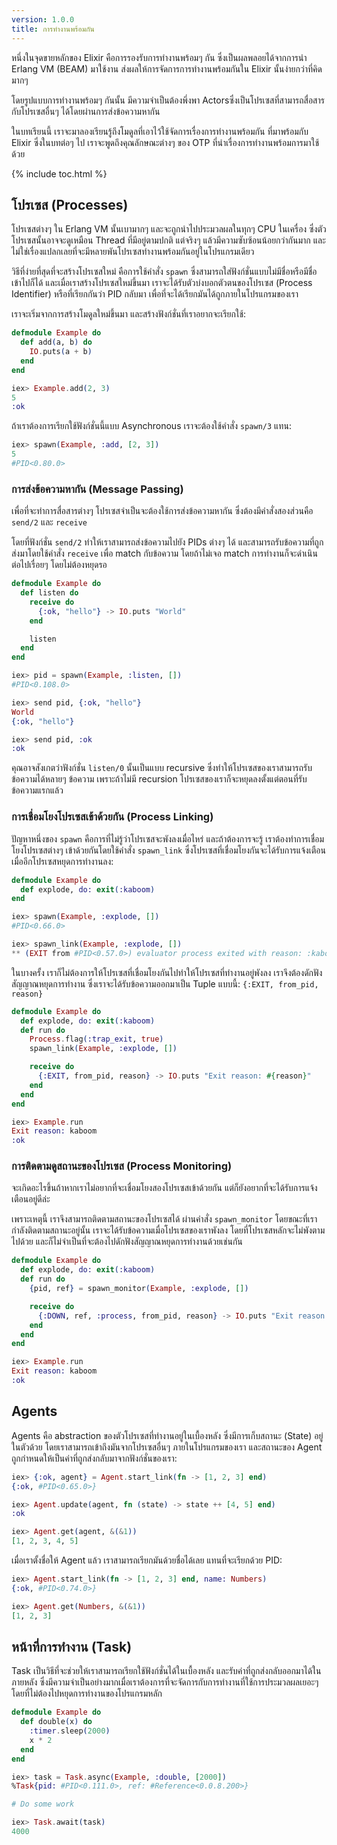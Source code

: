 ```yaml
---
version: 1.0.0
title: การทำงานพร้อมกัน
---
```


หนึ่งในจุดขายหลักของ Elixir คือการรองรับการทำงานพร้อมๆ กัน ซึ่งเป็นผลพลอยได้จากการนำ Erlang VM (BEAM) มาใช้งาน ส่งผลให้การจัดการการทำงานพร้อมกันใน Elixir นั้นง่ายกว่าที่คิดมากๆ

โดยรูปแบบการทำงานพร้อมๆ กันนั้น มีความจำเป็นต้องพึ่งพา Actors​ ซึ่งเป็นโปรเซสที่สามารถสื่อสารกับโปรเซสอื่นๆ ได้โดยผ่านการส่งข้อความหากัน

ในบทเรียนนี้ เราจะมาลองเรียนรู้ถึงโมดูลที่เอาไว้ใช้จัดการเรื่องการทำงานพร้อมกัน ที่มาพร้อมกับ Elixir ซึ่งในบทต่อๆ ไป เราจะพูดถึงคุณลักษณะต่างๆ ของ OTP ที่นำเรื่องการทำงานพร้อมการมาใช้ด้วย

{% include toc.html %}

## โปรเซส (Processes)

โปรเซสต่างๆ ใน Erlang VM นั้นเบามากๆ และจะถูกนำไปประมวลผลในทุกๆ CPU ในเครื่อง ซึ่งตัวโปรเซสนั้นอาจจะดูเหมือน Thread ที่มีอยู่ตามปกติ แต่จริงๆ แล้วมีความซับซ้อนน้อยกว่ากันมาก และไม่ใช่เรื่องแปลกเลยที่จะมีหลายพันโปรเซสทำงานพร้อมกันอยู่ในโปรแกรมเดียว

วิธีที่ง่ายที่สุดที่จะสร้างโปรเซสใหม่ คือการใช้คำสั่ง `spawn` ซึ่งสามารถใส่ฟังก์ชั่นแบบไม่มีชื่อหรือมีชื่อเข้าไปก็ได้ และเมื่อเราสร้างโปรเซสใหม่ขึ้นมา เราจะได้รับตัวบ่งบอกตัวตนของโปรเซส (Process Identifier) หรือที่เรียกกันว่า PID กลับมา เพื่อที่จะได้เรียกมันได้ถูกภายในโปรแกรมของเรา

เราจะเริ่มจากการสร้างโมดูลใหม่ขึ้นมา และสร้างฟังก์ชั่นที่เราอยากจะเรียกใช้:

```elixir
defmodule Example do
  def add(a, b) do
    IO.puts(a + b)
  end
end

iex> Example.add(2, 3)
5
:ok
```

ถ้าเราต้องการเรียกใช้ฟังก์ชั่นนี้แบบ Asynchronous เราจะต้องใช้คำสั่ง `spawn/3` แทน:

```elixir
iex> spawn(Example, :add, [2, 3])
5
#PID<0.80.0>
```

### การส่งข้อความหากัน (Message Passing)

เพื่อที่จะทำการสื่อสารต่างๆ โปรเซสจำเป็นจะต้องใช้การส่งข้อความหากัน ซึ่งต้องมีคำสั่งสองส่วนคือ `send/2` และ `receive`

โดยที่ฟังก์ชั่น `send/2` ทำให้เราสามารถส่งข้อความไปยัง PIDs ต่างๆ ได้ และสามารถรับข้อความที่ถูกส่งมาโดยใช้คำสั่ง `receive` เพื่อ match กับข้อความ โดยถ้าไม่เจอ match การทำงานก็จะดำเนินต่อไปเรื่อยๆ โดยไม่ต้องหยุดรอ

```elixir
defmodule Example do
  def listen do
    receive do
      {:ok, "hello"} -> IO.puts "World"
    end

    listen
  end
end

iex> pid = spawn(Example, :listen, [])
#PID<0.108.0>

iex> send pid, {:ok, "hello"}
World
{:ok, "hello"}

iex> send pid, :ok
:ok
```

คุณอาจสังเกตว่าฟังก์ชั่น `listen/0` นั้นเป็นแบบ recursive ซึ่งทำให้โปรเซสของเราสามารถรับข้อความได้หลายๆ ข้อความ เพราะถ้าไม่มี recursion โปรเซสของเราก็จะหยุดลงตั้งแต่ตอนที่รับข้อความแรกแล้ว

### การเชื่อมโยงโปรเซสเข้าด้วยกัน (Process Linking)

ปัญหาหนึ่งของ `spawn` คือการที่ไม่รู้ว่าโปรเซสจะพังลงเมื่อไหร่ และถ้าต้องการจะรู้ เราต้องทำการเชื่อมโยงโปรเซสต่างๆ เข้าด้วยกันโดยใช้คำสั่ง `spawn_link` ซึ่งโปรเซสที่เชื่อมโยงกันจะได้รับการแจ้งเตือนเมื่ออีกโปรเซสหยุดการทำงานลง:

```elixir
defmodule Example do
  def explode, do: exit(:kaboom)
end

iex> spawn(Example, :explode, [])
#PID<0.66.0>

iex> spawn_link(Example, :explode, [])
** (EXIT from #PID<0.57.0>) evaluator process exited with reason: :kaboom
```

ในบางครั้ง เราก็ไม่ต้องการให้โปรเซสที่เชื่อมโยงกันไปทำให้โปรเซสที่ทำงานอยู่พังลง เราจึงต้องดักฟังสัญญาณหยุดการทำงาน ซึ่งเราจะได้รับข้อความออกมาเป็น Tuple แบบนี้: `{:EXIT, from_pid, reason}`

```elixir
defmodule Example do
  def explode, do: exit(:kaboom)
  def run do
    Process.flag(:trap_exit, true)
    spawn_link(Example, :explode, [])

    receive do
      {:EXIT, from_pid, reason} -> IO.puts "Exit reason: #{reason}"
    end
  end
end

iex> Example.run
Exit reason: kaboom
:ok
```

### การติดตามดูสถานะของโปรเซส (Process Monitoring)

จะเกิดอะไรขึ้นถ้าหากเราไม่อยากที่จะเชื่อมโยงสองโปรเซสเข้าด้วยกัน แต่ก็ยังอยากที่จะได้รับการแจ้งเตือนอยู่ดีล่ะ

เพราะเหตุนี้ เราจึงสามารถติดตามสถานะของโปรเซสได้ ผ่านคำสั่ง `spawn_monitor` โดยขณะที่เรากำลังติดตามสถานะอยู่นั้น เราจะได้รับข้อความเมื่อโปรเซสของเราพังลง โดยที่โปรเซสหลักจะไม่พังตามไปด้วย และก็ไม่จำเป็นที่จะต้องไปดักฟังสัญญาณหยุดการทำงานด้วยเช่นกัน

```elixir
defmodule Example do
  def explode, do: exit(:kaboom)
  def run do
    {pid, ref} = spawn_monitor(Example, :explode, [])

    receive do
      {:DOWN, ref, :process, from_pid, reason} -> IO.puts "Exit reason: #{reason}"
    end
  end
end

iex> Example.run
Exit reason: kaboom
:ok
```

## Agents

Agents คือ abstraction ของตัวโปรเซสที่ทำงานอยู่ในเบื้องหลัง ซึ่งมีการเก็บสถานะ (State) อยู่ในตัวด้วย โดยเราสามารถเข้าถึงมันจากโปรเซสอื่นๆ ภายในโปรแกรมของเรา และสถานะของ Agent ถูกกำหนดให้เป็นค่าที่ถูกส่งกลับมาจากฟังก์ชั่นของเรา:

```elixir
iex> {:ok, agent} = Agent.start_link(fn -> [1, 2, 3] end)
{:ok, #PID<0.65.0>}

iex> Agent.update(agent, fn (state) -> state ++ [4, 5] end)
:ok

iex> Agent.get(agent, &(&1))
[1, 2, 3, 4, 5]
```

เมื่อเราตั้งชื่อให้ Agent แล้ว เราสามารถเรียกมันด้วยชื่อได้เลย แทนที่จะเรียกด้วย PID:

```elixir
iex> Agent.start_link(fn -> [1, 2, 3] end, name: Numbers)
{:ok, #PID<0.74.0>}

iex> Agent.get(Numbers, &(&1))
[1, 2, 3]
```

## หน้าที่การทำงาน (Task)

Task เป็นวิธีที่จะช่วยให้เราสามารถเรียกใช้ฟังก์ชั่นได้ในเบื้องหลัง และรับค่าที่ถูกส่งกลับออกมาได้ในภายหลัง ซึ่งมีความจำเป็นอย่างมากเมื่อเราต้องการที่จะจัดการกับการทำงานที่ใช้การประมวลผลเยอะๆ โดยที่ไม่ต้องไปหยุดการทำงานของโปรแกรมหลัก

```elixir
defmodule Example do
  def double(x) do
    :timer.sleep(2000)
    x * 2
  end
end

iex> task = Task.async(Example, :double, [2000])
%Task{pid: #PID<0.111.0>, ref: #Reference<0.0.8.200>}

# Do some work

iex> Task.await(task)
4000
```
